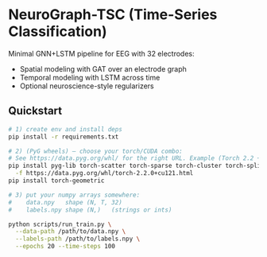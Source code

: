 # NeuroGraph-TSC (Time-Series Classification)

Minimal GNN+LSTM pipeline for EEG with 32 electrodes:
- Spatial modeling with GAT over an electrode graph
- Temporal modeling with LSTM across time
- Optional neuroscience-style regularizers

## Quickstart

```bash
# 1) create env and install deps
pip install -r requirements.txt

# 2) (PyG wheels) — choose your torch/CUDA combo:
# See https://data.pyg.org/whl/ for the right URL. Example (Torch 2.2 + CUDA 12.1):
pip install pyg-lib torch-scatter torch-sparse torch-cluster torch-spline-conv \
  -f https://data.pyg.org/whl/torch-2.2.0+cu121.html
pip install torch-geometric

# 3) put your numpy arrays somewhere:
#    data.npy   shape (N, T, 32)
#    labels.npy shape (N,)   (strings or ints)

python scripts/run_train.py \
  --data-path /path/to/data.npy \
  --labels-path /path/to/labels.npy \
  --epochs 20 --time-steps 100

